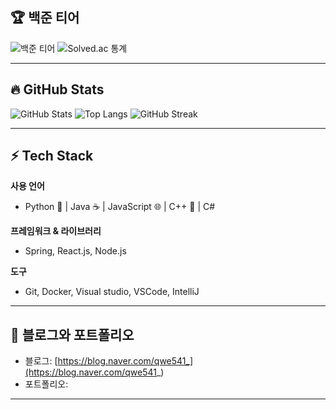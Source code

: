 ## 🏆 백준 티어

![백준 티어](http://mazassumnida.wtf/api/v2/generate_badge?boj=qwe541)
![Solved.ac 통계](http://mazandi.herokuapp.com/api?handle=qwe541&theme=dark)

---

## 🔥 GitHub Stats

![GitHub Stats](https://github-readme-stats.vercel.app/api?username=wanna175&show_icons=true&theme=radical)
![Top Langs](https://github-readme-stats.vercel.app/api/top-langs/?username=wanna175&layout=compact&theme=radical)
![GitHub Streak](https://github-readme-streak-stats.herokuapp.com/?user=GitHub아이디&theme=radical)

---

## ⚡ Tech Stack

**사용 언어**
- Python 🐍 | Java ☕ | JavaScript 🌐 | C++ 🔨 | C#

**프레임워크 & 라이브러리**

- Spring, React.js, Node.js

**도구**
- Git, Docker, Visual studio, VSCode, IntelliJ

---

## 📝 블로그와 포트폴리오
- 블로그: [https://blog.naver.com/qwe541_](https://blog.naver.com/qwe541_)
- 포트폴리오: 

---


